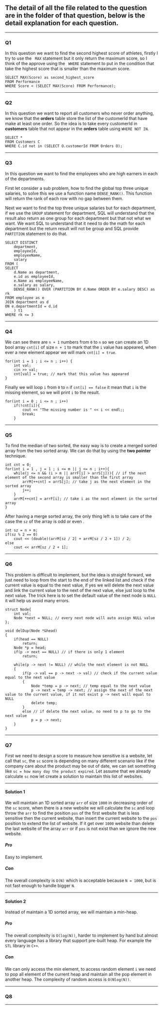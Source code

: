 The detail of all the file related to the question are in the folder of that question, below is the detail explanation for each question.
---

---
### Q1
In this question we want to find the second highest score of athletes, firstly I try to use the ``` MAX``` statement but it only return the maximum score, so I think of the approve using the ``` WHERE``` statement to put in the condition that take the  highest score that is smaller than the maximum score. 
```
SELECT MAX(Score) as second_highest_score
FROM Performance
WHERE Score < (SELECT MAX(Score) FROM Performance);
```
---
### Q2
In this question we want to report all customers who never order anything, we know that the **orders** table store the list of the customerId that have make at least one order. So the idea is to take every customerId in **customers** table that not appear in the **orders** table using ``` WHERE NOT IN ```.
```
SELECT *
FROM Customers C
WHERE C.id not in (SELECT O.customerId FROM Orders O);
```
---
### Q3
In this question we want to find the employees who are high earners in each of the departments.

First let consider a sub problem, how to find the global top three unique salaries, to solve this we use a function name ```DENSE_RANK()```. This function will return the rank of each row with no gap between them.

Next we want to find the top three unique salaries but for each department, if we use the ```GROUP``` statement for department, SQL will understand that the result also return as one group for each department but that not what we want. We want SQL to understand that it need to do the math for each department but the return result will not be group and SQL provide ```PARTITION``` statement to do that.

```
SELECT DISTINCT
    department,
    employeeId,
    employeeName,
    salary
FROM (
SELECT
    d.Name as department,
	e.id as employeeId,
    e.Name as employeeName,
    e.salary as salary,
    DENSE_RANK() OVER (PARTITION BY d.Name ORDER BY e.salary DESC) as rk
FROM employee as e
JOIN department as d
ON e.departmentId = d.id
    ) t1
WHERE rk <= 3
```
---
### Q4
We can see there are ```n + 1``` numbers from ```0``` to ```n``` so we can create an 1D bool array ```cnt[i]``` of size ```n + 1``` to mark that the ```i``` value has appeared, when ever a new element appear we will mark ```cnt[i] = true```.

```
for(int i = 1 ; i <= n ; i++) {
    int val;
    cin >> val;
    cnt[val] = true; // mark that this value has appeared
}
```

Finally we will loop ```i``` from ```0``` to ```n``` if ```cnt[i] == false```  it mean that ```i``` is the missing element, so we will print ```i``` to the result.

```
for(int i = 0 ; i <= n ; i++)
    if(!cnt[i]){
        cout << "The missing number is " << i << endl;;
        break;
    }
```
---
### Q5
To find the median of two sorted, the easy way is to create a merged sorted array from the two sorted array. We can do that by using the **two pointer** technique.
```
int cnt = 0;
for(int i = 1 , j = 1 ; i <= m || j <= n ; i++){
    while(j <= n && (i > m || arrF[i] > arrS[j])){ // if the next element of the second array is smaller than the first array
        arrM[++cnt] = arrS[j]; // take j as the next element in the sorted array
        j++;
    }
    arrM[++cnt] = arrF[i]; // take i as the next element in the sorted array
}
```

After having a merge sorted array, the only thing left is to take care of the case the ```sz``` of the array is odd or even .
```
int sz = n + m;
if(sz % 2 == 0)
    cout << (double)(arrM[sz / 2] + arrM[sz / 2 + 1]) / 2;
else
    cout << arrM[sz / 2 + 1];
```
---
### Q6
This problem is difficult to implement, but the idea is straight forward, we just need to loop from the start to the end of the linked list and check if the current value is equal to the next value, if yes we will delete the next value and link the current value to the next of the next value, else just loop to the next value. The trick here is to set the default value of the next node is ```NULL``` it will help us avoid many errors.
```
struct Node{
    int val;
    Node *next = NULL; // every next node will auto assign NULL value
};
```
```
void delDup(Node *&head)
{
    if(head == NULL)
        return;
    Node *p = head;
    if(p -> next == NULL) // if there is only 1 element
        return;

    while(p -> next != NULL) // while the next element is not NULL
    {
        if(p -> val == p -> next -> val) // check if the current value equal to the next value
        {
            Node *temp = p -> next; // temp equal to the next value
            p -> next = temp -> next; // assign the next of the next value to the current value, if it not exist p -> next will equal to NULL
            delete temp;
        }
        else // if delete the next value, no need to p to go to the next value
            p = p -> next;
    }
}
```
---
### Q7
First we need to design a score to measure how sensitive is a website, let call that ```sc```, the ```sc``` score is depending on many different scenario like if the company care about the product may be out of date, we can set something like ```sc = how many day the product expired```. Let assume that we already calculate ```sc``` now let create a solution to maintain this list of websites.

---
#### Solution 1
We will maintain an 1D sorted array ```arr``` of size ```1000``` in decreasing order of the ```sc``` score,  when there is a new website we will calculate the ```sc``` and loop throw the ```arr``` to find the position ```pos``` of the first website that is less sensitive then the current website, than insert the current website to the ```pos``` position to extend the list of website. If it get over ```1000``` website than delete the last website of the array ```arr``` or if ```pos``` is not exist than we ignore the new website.
##### Pro
Easy to implement.
##### Con
The overall complexity is ```O(N)``` which is acceptable because ```N = 1000```, but is not fast enough to handle bigger ```N```.

---
#### Solution 2
Instead of maintain a 1D sorted array, we will maintain a min-heap.

##### Pro
The overall complexity is ```O(log(N))```, harder to implement by hand but almost every language has a library that support pre-built heap. For example the ```STL``` library in ```C++```.
##### Con
We can only access the min element, to access random element ```i``` we need to pop all element of the current heap and maintain all the pop element in another heap. The complexity of random access is ```O(Nlog(N))```.

---
### Q8

---
